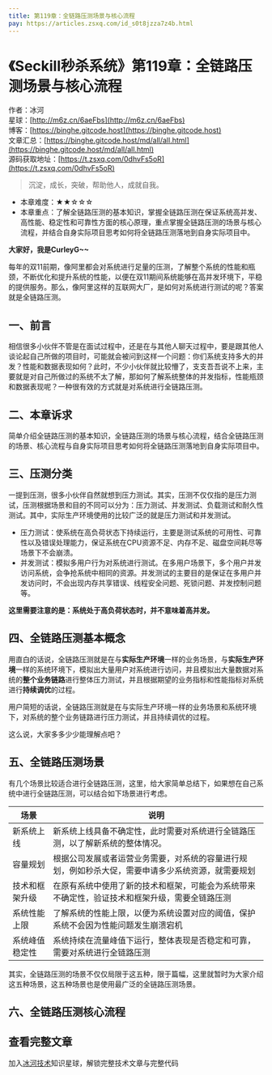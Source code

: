 ```yaml
---
title: 第119章：全链路压测场景与核心流程
pay: https://articles.zsxq.com/id_s0t8jzza7z4b.html
---
```


# 《Seckill秒杀系统》第119章：全链路压测场景与核心流程

作者：冰河
<br/>星球：[http://m6z.cn/6aeFbs](http://m6z.cn/6aeFbs)
<br/>博客：[https://binghe.gitcode.host](https://binghe.gitcode.host)
<br/>文章汇总：[https://binghe.gitcode.host/md/all/all.html](https://binghe.gitcode.host/md/all/all.html)
<br/>源码获取地址：[https://t.zsxq.com/0dhvFs5oR](https://t.zsxq.com/0dhvFs5oR)

> 沉淀，成长，突破，帮助他人，成就自我。

* 本章难度：★★☆☆☆
* 本章重点：了解全链路压测的基本知识，掌握全链路压测在保证系统高并发、高性能、稳定性和可靠性方面的核心原理，重点掌握全链路压测的场景与核心流程，并结合自身实际项目思考如何将全链路压测落地到自身实际项目中。

**大家好，我是CurleyG~~**

每年的双11前期，像阿里都会对系统进行足量的压测，了解整个系统的性能和瓶颈，不断优化和提升系统的性能，以便在双11期间系统能够在高并发环境下，平稳的提供服务。那么，像阿里这样的互联网大厂，是如何对系统进行测试的呢？答案就是全链路压测。

## 一、前言

相信很多小伙伴不管是在面试过程中，还是在与其他人聊天过程中，要是跟其他人谈论起自己所做的项目时，可能就会被问到这样一个问题：你们系统支持多大的并发？性能和数据表现如何？此时，不少小伙伴就比较懵了，支支吾吾说不上来，主要就是对自己所做过的系统不太了解，那如何了解系统整体的并发指标，性能瓶颈和数据表现呢？一种很有效的方式就是对系统进行全链路压测。

## 二、本章诉求

简单介绍全链路压测的基本知识，全链路压测的场景与核心流程，结合全链路压测的场景、核心流程与自身实际项目思考如何将全链路压测落地到自身实际项目中。

## 三、压测分类

一提到压测，很多小伙伴自然就想到压力测试。其实，压测不仅仅指的是压力测试，压测根据场景和目的不同可以分为：压力测试、并发测试、负载测试和耐久性测试。其中，实际生产环境使用的比较广泛的就是压力测试和并发测试。

* 压力测试：使系统在高负荷状态下持续运行，主要是测试系统的可用性、可靠性以及错误处理能力，保证系统在CPU资源不足、内存不足、磁盘空间耗尽等场景下不会崩溃。
* 并发测试：模拟多用户行为对系统进行测试。在多用户场景下，多个用户并发访问系统，会争抢系统中相同的资源。并发测试的主要目的是保证在多用户并发访问时，不会出现内存共享错误、线程安全问题、死锁问题、并发控制问题等。

**这里需要注意的是：系统处于高负荷状态时，并不意味着高并发。**

## 四、全链路压测基本概念

用直白的话说，全链路压测就是在与**实际生产环境**一样的业务场景，与**实际生产环境**一样的系统环境下，模拟出大量用户对系统进行访问，并且模拟出大量数据对系统的**整个业务链路**进行整体压力测试，并且根据期望的业务指标和性能指标对系统进行**持续调优**的过程。

用户简短的话说，全链路压测就是在与实际生产环境一样的业务场景和系统环境下，对系统的整个业务链路进行压力测试，并且持续调优的过程。

这么说，大家多多少少能理解点吧？

## 五、全链路压测场景

有几个场景比较适合进行全链路压测，这里，给大家简单总结下，如果想在自己系统中进行全链路压测，可以结合如下场景进行考虑。

| 场景           | 说明                                                         |
| -------------- | ------------------------------------------------------------ |
| 新系统上线     | 新系统上线具备不确定性，此时需要对系统进行全链路压测，以了解新系统的整体情况。 |
| 容量规划       | 根据公司发展或者运营业务需要，对系统的容量进行规划，例如秒杀大促，需要申请多少系统资源，就需要规划 |
| 技术和框架升级 | 在原有系统中使用了新的技术和框架，可能会为系统带来不确定性，验证技术和框架升级，需要全链路压测 |
| 系统性能上限   | 了解系统的性能上限，以便为系统设置对应的阈值，保护系统不会因为性能问题发生崩溃宕机 |
| 系统峰值稳定性 | 系统持续在流量峰值下运行，整体表现是否稳定和可靠，需要对系统进行全链路压测 |

其实，全链路压测的场景不仅仅局限于这五种，限于篇幅，这里就暂时为大家介绍这五种场景，这五种场景也是使用最广泛的全链路压测场景。

## 六、全链路压测核心流程

## 查看完整文章

加入[冰河技术](http://m6z.cn/6aeFbs)知识星球，解锁完整技术文章与完整代码
